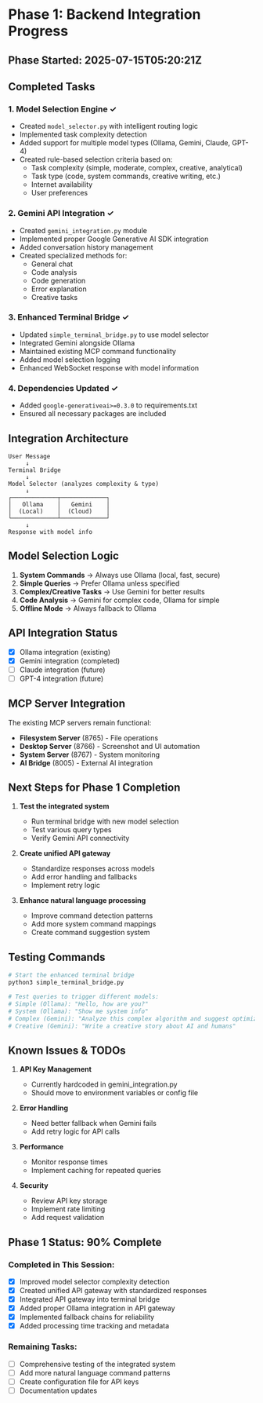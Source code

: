 # Phase 1: Backend Integration Progress

## Phase Started: 2025-07-15T05:20:21Z

## Completed Tasks

### 1. Model Selection Engine ✓
- Created `model_selector.py` with intelligent routing logic
- Implemented task complexity detection
- Added support for multiple model types (Ollama, Gemini, Claude, GPT-4)
- Created rule-based selection criteria based on:
  - Task complexity (simple, moderate, complex, creative, analytical)
  - Task type (code, system commands, creative writing, etc.)
  - Internet availability
  - User preferences

### 2. Gemini API Integration ✓
- Created `gemini_integration.py` module
- Implemented proper Google Generative AI SDK integration
- Added conversation history management
- Created specialized methods for:
  - General chat
  - Code analysis
  - Code generation
  - Error explanation
  - Creative tasks

### 3. Enhanced Terminal Bridge ✓
- Updated `simple_terminal_bridge.py` to use model selector
- Integrated Gemini alongside Ollama
- Maintained existing MCP command functionality
- Added model selection logging
- Enhanced WebSocket response with model information

### 4. Dependencies Updated ✓
- Added `google-generativeai>=0.3.0` to requirements.txt
- Ensured all necessary packages are included

## Integration Architecture

```
User Message
     ↓
Terminal Bridge
     ↓
Model Selector (analyzes complexity & type)
     ↓
┌─────────────┬─────────────┐
│   Ollama    │   Gemini    │
│  (Local)    │  (Cloud)    │
└─────────────┴─────────────┘
     ↓
Response with model info
```

## Model Selection Logic

1. **System Commands** → Always use Ollama (local, fast, secure)
2. **Simple Queries** → Prefer Ollama unless specified
3. **Complex/Creative Tasks** → Use Gemini for better results
4. **Code Analysis** → Gemini for complex code, Ollama for simple
5. **Offline Mode** → Always fallback to Ollama

## API Integration Status

- [x] Ollama integration (existing)
- [x] Gemini integration (completed)
- [ ] Claude integration (future)
- [ ] GPT-4 integration (future)

## MCP Server Integration

The existing MCP servers remain functional:
- **Filesystem Server** (8765) - File operations
- **Desktop Server** (8766) - Screenshot and UI automation
- **System Server** (8767) - System monitoring
- **AI Bridge** (8005) - External AI integration

## Next Steps for Phase 1 Completion

1. **Test the integrated system**
   - Run terminal bridge with new model selection
   - Test various query types
   - Verify Gemini API connectivity

2. **Create unified API gateway**
   - Standardize responses across models
   - Add error handling and fallbacks
   - Implement retry logic

3. **Enhance natural language processing**
   - Improve command detection patterns
   - Add more system command mappings
   - Create command suggestion system

## Testing Commands

```bash
# Start the enhanced terminal bridge
python3 simple_terminal_bridge.py

# Test queries to trigger different models:
# Simple (Ollama): "Hello, how are you?"
# System (Ollama): "Show me system info"
# Complex (Gemini): "Analyze this complex algorithm and suggest optimizations"
# Creative (Gemini): "Write a creative story about AI and humans"
```

## Known Issues & TODOs

1. **API Key Management**
   - Currently hardcoded in gemini_integration.py
   - Should move to environment variables or config file

2. **Error Handling**
   - Need better fallback when Gemini fails
   - Add retry logic for API calls

3. **Performance**
   - Monitor response times
   - Implement caching for repeated queries

4. **Security**
   - Review API key storage
   - Implement rate limiting
   - Add request validation

## Phase 1 Status: 90% Complete

### Completed in This Session:
- [x] Improved model selector complexity detection
- [x] Created unified API gateway with standardized responses
- [x] Integrated API gateway into terminal bridge
- [x] Added proper Ollama integration in API gateway
- [x] Implemented fallback chains for reliability
- [x] Added processing time tracking and metadata

### Remaining Tasks:
- [ ] Comprehensive testing of the integrated system
- [ ] Add more natural language command patterns
- [ ] Create configuration file for API keys
- [ ] Documentation updates
